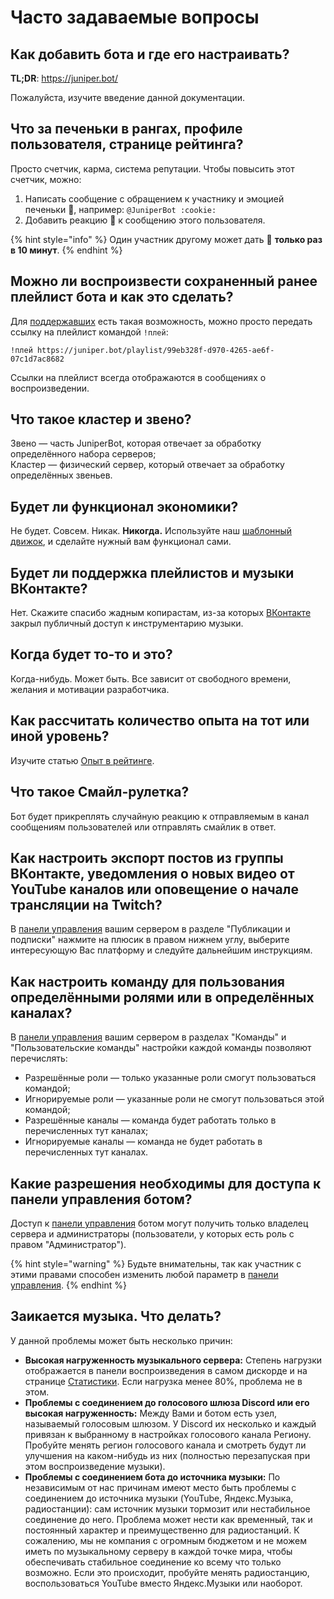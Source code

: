 # Часто задаваемые вопросы

## Как добавить бота и где его настраивать?

**TL;DR**: [https://juniper.bot/ ](https://juniper.bot/)

Пожалуйста, изучите введение данной документации.

## Что за печеньки в рангах, профиле пользователя, странице рейтинга?

Просто счетчик, карма, система репутации. Чтобы повысить этот счетчик, можно:

1. Написать сообщение с обращением к участнику и эмоцией печеньки 🍪, например: `@JuniperBot :cookie:`
2. Добавить реакцию 🍪 к сообщению этого пользователя.

{% hint style="info" %}
 Один участник другому может дать 🍪 **только раз в 10 минут**.
{% endhint %}

## Можно ли воспроизвести сохраненный ранее плейлист бота и как это сделать?

Для [поддержавших](https://juniper.bot/donate) есть такая возможность, можно просто передать ссылку на плейлист командой `!плей`:

```text
!плей https://juniper.bot/playlist/99eb328f-d970-4265-ae6f-07c1d7ac8682
```

Ссылки на плейлист всегда отображаются в сообщениях о воспроизведении.

## Что такое кластер и звено?

Звено — часть JuniperBot, которая отвечает за обработку определённого набора серверов;  
Кластер — физический сервер, который отвечает за обработку определённых звеньев.

## Будет ли функционал экономики?

Не будет. Совсем. Никак. **Никогда.** Используйте наш [шаблонный движок](https://docs.juniper.bot/features/message-templates), и сделайте нужный вам функционал сами.

## Будет ли поддержка плейлистов и музыки ВКонтакте?

Нет. Скажите спасибо жадным копирастам, из-за которых [ВКонтакте ](https://vk.com/)закрыл публичный доступ к инструментарию музыки.

## Когда будет то-то и это?

Когда-нибудь. Может быть. Все зависит от свободного времени, желания и мотивации разработчика.

## Как рассчитать количество опыта на тот или иной уровень?

Изучите статью [Опыт в рейтинге](../features/ranking/experience.md).

## Что такое Смайл-рулетка?

Бот будет прикреплять случайную реакцию к отправляемым в канал сообщениям пользователей или отправлять смайлик в ответ.

## Как настроить экспорт постов из группы ВКонтакте, уведомления о новых видео от YouTube каналов или оповещение о начале трансляции на Twitch?

В [панели управления](../#configure) вашим сервером в разделе "Публикации и подписки" нажмите на плюсик в правом нижнем углу, выберите интересующую Вас платформу и следуйте дальнейшим инструкциям.

## Как настроить команду для пользования определёнными ролями или в определённых каналах?

В [панели управления](../#configure) вашим сервером в разделах "Команды" и "Пользовательские команды" настройки каждой команды позволяют перечислять:

* Разрешённые роли — только указанные роли смогут пользоваться командой;
* Игнорируемые роли — указанные роли не смогут пользоваться этой командой;
* Разрешённые каналы — команда будет работать только в перечисленных тут каналах;
* Игнорируемые каналы — команда не будет работать в перечисленных тут каналах.

## Какие разрешения необходимы для доступа к панели управления ботом?

Доступ к [панели управления](../#configure) ботом могут получить только владелец сервера и администраторы \(пользователи, у которых есть роль с правом "Администратор"\).

{% hint style="warning" %}
Будьте внимательны, так как участник с этими правами способен изменить любой параметр в [панели управления](../#configure).
{% endhint %}

## Заикается музыка. Что делать?

У данной проблемы может быть несколько причин:

* **Высокая нагруженность музыкального сервера:** Степень нагрузки отображается в панели воспроизведения в самом дискорде и на странице [Статистики](https://juniper.bot/status). Если нагрузка менее 80%, проблема не в этом.
* **Проблемы с соединением до голосового шлюза Discord или его высокая нагруженность:** Между Вами и ботом есть узел, называемый голосовым шлюзом. У Discord их несколько и каждый привязан к выбранному в настройках голосового канала Региону. Пробуйте менять регион голосового канала и смотреть будут ли улучшения на каком-нибудь из них \(полностью перезапуская при этом воспроизведение музыки\).
* **Проблемы с соединением бота до источника музыки:** По независимым от нас причинам имеют место быть проблемы с соединением до источника музыки \(YouTube, Яндекс.Музыка, радиостанции\): сам источник музыки тормозит или нестабильное соединение до него. Проблема может нести как временный, так и постоянный характер и преимущественно для радиостанций. К сожалению, мы не компания с огромным бюджетом и не можем иметь по музыкальному серверу в каждой точке мира, чтобы обеспечивать стабильное соединение ко всему что только возможно. Если это происходит, пробуйте менять радиостанцию, воспользоваться YouTube вместо Яндекс.Музыки или наоборот.


